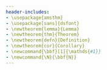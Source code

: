 ```yaml
---
header-includes:
- \usepackage{amsthm}
- \usepackage[sans]{dsfont}
- \newtheorem{lemma}{Lemma}
- \newtheorem{thm}{Theorem}
- \newtheorem{defn}{Definition}
- \newtheorem{cor}{Corollary}
- \newcommand{\bbf}[1]{\mathds{#1}}
- \newcommand{\N}{\bbf{N}}
---
```

